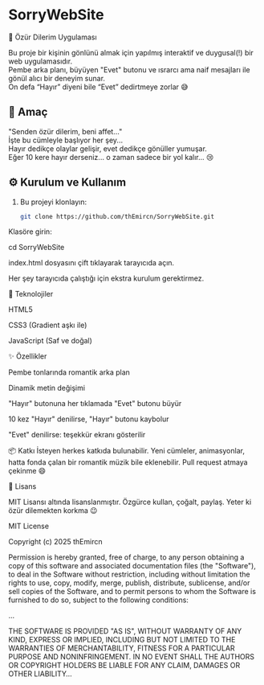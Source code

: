 # SorryWebSite

 💖 Özür Dilerim Uygulaması

Bu proje bir kişinin gönlünü almak için yapılmış interaktif ve duygusal(!) bir web uygulamasıdır.  
Pembe arka planı, büyüyen "Evet" butonu ve ısrarcı ama naif mesajları ile gönül alıcı bir deneyim sunar.  
On defa “Hayır” diyeni bile “Evet” dedirtmeye zorlar 😅



## 🎯 Amaç

"Senden özür dilerim, beni affet..."  
İşte bu cümleyle başlıyor her şey...  
Hayır dedikçe olaylar gelişir, evet dedikçe gönüller yumuşar.  
Eğer 10 kere hayır derseniz... o zaman sadece bir yol kalır... 😢



## ⚙️ Kurulum ve Kullanım

1. Bu projeyi klonlayın:

   ```bash
   git clone https://github.com/thEmircn/SorryWebSite.git
Klasöre girin:

cd SorryWebSite

index.html dosyasını çift tıklayarak tarayıcıda açın.

Her şey tarayıcıda çalıştığı için ekstra kurulum gerektirmez.



🧠 Teknolojiler

HTML5

CSS3 (Gradient aşkı ile)

JavaScript (Saf ve doğal)



✨ Özellikler

Pembe tonlarında romantik arka plan

Dinamik metin değişimi

"Hayır" butonuna her tıklamada "Evet" butonu büyür

10 kez "Hayır" denilirse, "Hayır" butonu kaybolur

"Evet" denilirse: teşekkür ekranı gösterilir



📦 Katkı
İsteyen herkes katkıda bulunabilir.
Yeni cümleler, animasyonlar, hatta fonda çalan bir romantik müzik bile eklenebilir.
Pull request atmaya çekinme 😄



📜 Lisans

MIT Lisansı altında lisanslanmıştır.
Özgürce kullan, çoğalt, paylaş.
Yeter ki özür dilemekten korkma 😉



MIT License

Copyright (c) 2025 thEmircn

Permission is hereby granted, free of charge, to any person obtaining a copy
of this software and associated documentation files (the "Software"), to deal
in the Software without restriction, including without limitation the rights
to use, copy, modify, merge, publish, distribute, sublicense, and/or sell
copies of the Software, and to permit persons to whom the Software is
furnished to do so, subject to the following conditions:

...

THE SOFTWARE IS PROVIDED "AS IS", WITHOUT WARRANTY OF ANY KIND, EXPRESS OR
IMPLIED, INCLUDING BUT NOT LIMITED TO THE WARRANTIES OF MERCHANTABILITY,
FITNESS FOR A PARTICULAR PURPOSE AND NONINFRINGEMENT. IN NO EVENT SHALL THE
AUTHORS OR COPYRIGHT HOLDERS BE LIABLE FOR ANY CLAIM, DAMAGES OR OTHER
LIABILITY…

